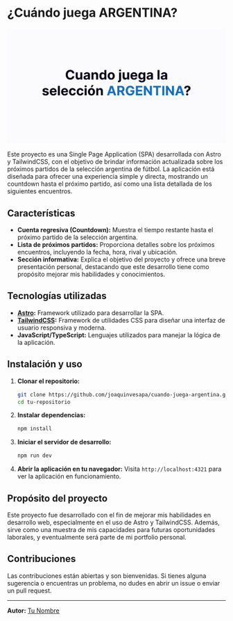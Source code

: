 # ¿Cuándo juega ARGENTINA?

![Banner de Presentación](/public/imgs/pwa/og-es.png)

Este proyecto es una Single Page Application (SPA) desarrollada con Astro y TailwindCSS, con el objetivo de brindar información actualizada sobre los próximos partidos de la selección argentina de fútbol. La aplicación está diseñada para ofrecer una experiencia simple y directa, mostrando un countdown hasta el próximo partido, así como una lista detallada de los siguientes encuentros.

## Características

- **Cuenta regresiva (Countdown):** Muestra el tiempo restante hasta el próximo partido de la selección argentina.
- **Lista de próximos partidos:** Proporciona detalles sobre los próximos encuentros, incluyendo la fecha, hora, rival y ubicación.
- **Sección informativa:** Explica el objetivo del proyecto y ofrece una breve presentación personal, destacando que este desarrollo tiene como propósito mejorar mis habilidades y conocimientos.

## Tecnologías utilizadas

- **[Astro](https://astro.build/):** Framework utilizado para desarrollar la SPA.
- **[TailwindCSS](https://tailwindcss.com/):** Framework de utilidades CSS para diseñar una interfaz de usuario responsiva y moderna.
- **JavaScript/TypeScript:** Lenguajes utilizados para manejar la lógica de la aplicación.

## Instalación y uso

1. **Clonar el repositorio:**

   ```bash
   git clone https://github.com/joaquinvesapa/cuando-juega-argentina.git
   cd tu-repositorio
   ```

2. **Instalar dependencias:**

   ```bash
   npm install
   ```

3. **Iniciar el servidor de desarrollo:**

   ```bash
   npm run dev
   ```

4. **Abrir la aplicación en tu navegador:**
   Visita `http://localhost:4321` para ver la aplicación en funcionamiento.

## Propósito del proyecto

Este proyecto fue desarrollado con el fin de mejorar mis habilidades en desarrollo web, especialmente en el uso de Astro y TailwindCSS. Además, sirve como una muestra de mis capacidades para futuras oportunidades laborales, y eventualmente será parte de mi portfolio personal.

## Contribuciones

Las contribuciones están abiertas y son bienvenidas. Si tienes alguna sugerencia o encuentras un problema, no dudes en abrir un issue o enviar un pull request.

---

**Autor:** [Tu Nombre](https://github.com/joaquinvesapa)
